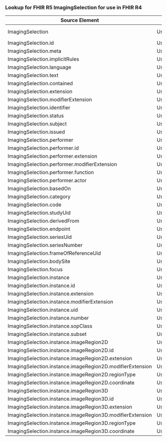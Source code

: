 ### Lookup for FHIR R5 ImagingSelection for use in FHIR R4

| Source Element | Usage | Target |
| -------------- | ----- | ------ |
| ImagingSelection | UseExtension | http://hl7.org/fhir/5.0/StructureDefinition/extension-ImagingSelection |
| ImagingSelection.id | UseExtensionFromAncestor | - |
| ImagingSelection.meta | UseExtensionFromAncestor | - |
| ImagingSelection.implicitRules | UseExtensionFromAncestor | - |
| ImagingSelection.language | UseExtensionFromAncestor | - |
| ImagingSelection.text | UseExtensionFromAncestor | - |
| ImagingSelection.contained | UseExtensionFromAncestor | - |
| ImagingSelection.extension | UseExtensionFromAncestor | - |
| ImagingSelection.modifierExtension | UseExtensionFromAncestor | - |
| ImagingSelection.identifier | UseExtensionFromAncestor | - |
| ImagingSelection.status | UseExtensionFromAncestor | - |
| ImagingSelection.subject | UseExtensionFromAncestor | - |
| ImagingSelection.issued | UseExtensionFromAncestor | - |
| ImagingSelection.performer | UseExtensionFromAncestor | - |
| ImagingSelection.performer.id | UseExtensionFromAncestor | - |
| ImagingSelection.performer.extension | UseExtensionFromAncestor | - |
| ImagingSelection.performer.modifierExtension | UseExtensionFromAncestor | - |
| ImagingSelection.performer.function | UseExtensionFromAncestor | - |
| ImagingSelection.performer.actor | UseExtensionFromAncestor | - |
| ImagingSelection.basedOn | UseExtensionFromAncestor | - |
| ImagingSelection.category | UseExtensionFromAncestor | - |
| ImagingSelection.code | UseExtensionFromAncestor | - |
| ImagingSelection.studyUid | UseExtensionFromAncestor | - |
| ImagingSelection.derivedFrom | UseExtensionFromAncestor | - |
| ImagingSelection.endpoint | UseExtensionFromAncestor | - |
| ImagingSelection.seriesUid | UseExtensionFromAncestor | - |
| ImagingSelection.seriesNumber | UseExtensionFromAncestor | - |
| ImagingSelection.frameOfReferenceUid | UseExtensionFromAncestor | - |
| ImagingSelection.bodySite | UseExtensionFromAncestor | - |
| ImagingSelection.focus | UseExtensionFromAncestor | - |
| ImagingSelection.instance | UseExtensionFromAncestor | - |
| ImagingSelection.instance.id | UseExtensionFromAncestor | - |
| ImagingSelection.instance.extension | UseExtensionFromAncestor | - |
| ImagingSelection.instance.modifierExtension | UseExtensionFromAncestor | - |
| ImagingSelection.instance.uid | UseExtensionFromAncestor | - |
| ImagingSelection.instance.number | UseExtensionFromAncestor | - |
| ImagingSelection.instance.sopClass | UseExtensionFromAncestor | - |
| ImagingSelection.instance.subset | UseExtensionFromAncestor | - |
| ImagingSelection.instance.imageRegion2D | UseExtensionFromAncestor | - |
| ImagingSelection.instance.imageRegion2D.id | UseExtensionFromAncestor | - |
| ImagingSelection.instance.imageRegion2D.extension | UseExtensionFromAncestor | - |
| ImagingSelection.instance.imageRegion2D.modifierExtension | UseExtensionFromAncestor | - |
| ImagingSelection.instance.imageRegion2D.regionType | UseExtensionFromAncestor | - |
| ImagingSelection.instance.imageRegion2D.coordinate | UseExtensionFromAncestor | - |
| ImagingSelection.instance.imageRegion3D | UseExtensionFromAncestor | - |
| ImagingSelection.instance.imageRegion3D.id | UseExtensionFromAncestor | - |
| ImagingSelection.instance.imageRegion3D.extension | UseExtensionFromAncestor | - |
| ImagingSelection.instance.imageRegion3D.modifierExtension | UseExtensionFromAncestor | - |
| ImagingSelection.instance.imageRegion3D.regionType | UseExtensionFromAncestor | - |
| ImagingSelection.instance.imageRegion3D.coordinate | UseExtensionFromAncestor | - |
